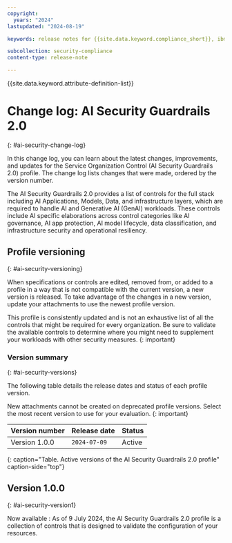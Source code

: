 ```yaml
---
copyright:
  years: "2024"
lastupdated: "2024-08-19"

keywords: release notes for {{site.data.keyword.compliance_short}}, ibm security best practices, profile changes, enhancements, fixes, improvements, ai security

subcollection: security-compliance
content-type: release-note

---
```


{{site.data.keyword.attribute-definition-list}}

# Change log: AI Security Guardrails 2.0
{: #ai-security-change-log}

In this change log, you can learn about the latest changes, improvements, and updates for the Service Organization Control (AI Security Guardrails 2.0) profile. The change log lists changes that were made, ordered by the version number.

The AI Security Guardrails 2.0 provides a list of controls for the full stack including AI Applications, Models, Data, and infrastructure layers, which are required to handle AI and Generative AI (GenAI) workloads. These controls include AI specific elaborations across control categories like AI governance, AI app protection, AI model lifecycle, data classification, and infrastructure security and operational resiliency.

## Profile versioning
{: #ai-security-versioning}

When specifications or controls are edited, removed from, or added to a profile in a way that is not compatible with the current version, a new version is released. To take advantage of the changes in a new version, update your attachments to use the newest profile version.

This profile is consistently updated and is not an exhaustive list of all the controls that might be required for every organization. Be sure to validate the available controls to determine where you might need to supplement your workloads with other security measures.
{: important}


### Version summary
{: #ai-security-versions}

The following table details the release dates and status of each profile version.

New attachments cannot be created on deprecated profile versions. Select the most recent version to use for your evaluation.
{: important}

| Version number | Release date | Status |
|:---------------|:-------------|:-------|
| Version 1.0.0 | `2024-07-09` | Active |
{: caption="Table. Active versions of the AI Security Guardrails 2.0 profile" caption-side="top"}



## Version 1.0.0
{: #ai-security-version1}

Now available
:   As of 9 July 2024, the AI Security Guardrails 2.0 profile is a collection of controls that is designed to validate the configuration of your resources.
